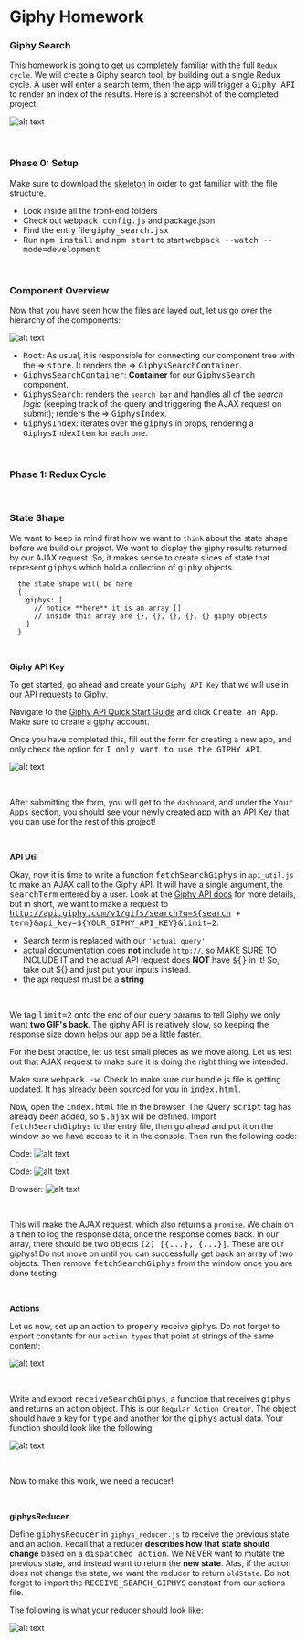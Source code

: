 # Giphy Homework

### **Giphy Search**

This homework is going to get us completely familiar with the full `Redux cycle`. We will create a Giphy search tool, by building out a single Redux cycle. A user will enter a search term, then the app will trigger a <kbd>Giphy API</kbd> to render an index of the results. Here is a screenshot of the completed project:

![alt text](./Assets/Screen&#32;Shot&#32;2020-02-03&#32;at&#32;1.jpg "Completed Giphy Project Example")

&nbsp;

### **Phase 0: Setup**

Make sure to download the [skeleton](https://open.appacademy.io/learn/swe-online/react/giphy-homework) in order to get familiar with the file structure.
  * Look inside all the front-end folders
  * Check out <kbd>webpack.config.js</kbd> and <kdb>package.json</kdb>
  * Find the entry file <kbd>giphy_search.jsx</kbd>
  * Run <kbd>npm install</kbd> and <kbd>npm start</kbd> to start <kbd>webpack --watch --mode=development</kbd>

&nbsp;

### **Component Overview**

Now that you have seen how the files are layed out, let us go over the hierarchy of the components:

![alt text](./Assets/Screen&#32;Shot&#32;2020-02-03&#32;at&#32;2.jpg "Component Hierarchy Example")

  * <kbd>Root</kbd>: As usual, it is responsible for connecting our component tree with the => <kbd>store</kbd>. It renders the => <kbd>GiphysSearchContainer</kbd>.
  * <kbd>GiphysSearchContainer</kbd>: **Container** for our <kbd>GiphysSearch</kbd> component.
  * <kbd>GiphysSearch</kbd>: renders the `search bar` and handles all of the *search logic* (keeping track of the query and triggering the AJAX request on submit); renders the => <kbd>GiphysIndex</kbd>.
  * <kbd>GiphysIndex</kbd>: iterates over the <kbd>giphys</kbd> in <kdb>props</kdb>, rendering a <kbd>GiphysIndexItem</kbd> for each one.  

&nbsp;

### **Phase 1: Redux Cycle**

&nbsp;

### **State Shape**

We want to keep in mind first how we want to `think` about the state shape before we build our project. We want to display the giphy results returned by our AJAX request. So, it makes sense to create slices of state that represent <kbd>giphys</kbd> which hold a collection of <kbd>giphy</kbd> objects.

      the state shape will be here
      {
        giphys: [
          // notice **here** it is an array []
          // inside this array are {}, {}, {}, {}, {} giphy objects
        ]
      }

&nbsp;

**Giphy API Key**

To get started, go ahead and create your `Giphy API Key` that we will use in our API requests to Giphy.

Navigate to the [Giphy API Quick Start Guide](https://developers.giphy.com/docs/api/#quick-start-guide) and click <kbd>Create an App</kbd>. Make sure to create a giphy account. 

Once you have completed this, fill out the form for creating a new app, and only check the option for <kbd>I only want to use the GIPHY API</kbd>. 

![alt text](./Assets/Screen&#32;Shot&#32;2020-02-03&#32;at&#32;3.jpg "Giphy Create New App Example")

&nbsp;

After submitting the form, you will get to the `dashboard`, and under the <kbd>Your Apps</kbd> section, you should see your newly created app with an API Key that you can use for the rest of this project!

&nbsp;

**API Util**

Okay, now it is time to write a function <kbd>fetchSearchGiphys</kbd> in `api_util.js` to make an AJAX call to the Giphy API. It will have a single argument, the <kbd>searchTerm</kbd> entered by a user. Look at the [Giphy API docs](https://github.com/Giphy/GiphyAPI) for more details, but in short, we want to make a <GET> request to <kbd>http://api.giphy.com/v1/gifs/search?q=${search + term}&api_key=${YOUR_GIPHY_API_KEY}&limit=2</kbd>.
  * Search term is replaced with our `'actual query'`
  * actual [documentation](https://developers.giphy.com/docs/api/endpoint#search) does **not** include `http://`, so MAKE SURE TO INCLUDE IT and the actual API request does **NOT** have <kbd>${}</kbd> in it! So, take out ${} and just put your inputs instead. 
  * the api request must be a **string**

&nbsp;

We tag <kbd>limit=2</kbd> onto the end of our query params to tell Giphy we only want **two GIF's back**. The giphy API is relatively slow, so keeping the response size down helps our app be a little faster. 

For the best practice, let us test small pieces as we move along. Let us test out that AJAX request to make sure it is doing the right thing we intended. 

Make sure <kbd>webpack -w</kbd>. Check to make sure our bundle.js file is getting updated. It has already been sourced for you in <kbd>index.html</kbd>.

Now, open the <kbd>index.html</kbd> file in the browser. The jQuery <kbd>script</kbd> tag has already been added, so <kbd>$.ajax</kbd> will be defined. Import <kbd>fetchSearchGiphys</kbd> to the entry file, then go ahead and put it on the window so we have access to it in the console. Then run the following code:

Code:
![alt text](./Assets/Screen&#32;Shot&#32;2020-02-03&#32;at&#32;9.jpg "API Code Example")

Code:
![alt text](./Assets/Screen&#32;Shot&#32;2020-02-03&#32;at&#32;4.jpg "FetchSearchGiphys Test Example")

Browser:
![alt text](./Assets/Screen&#32;Shot&#32;2020-02-03&#32;at&#32;5.jpg "FetchSearchGiphys Browser Example")

&nbsp;

This will make the AJAX request, which also returns a `promise`. We chain on a <kbd>then</kbd> to log the response data, once the response comes back. In our array, there should be two objects <kbd>(2) [{...}, {...}]</kbd>. These are our giphys! Do not move on until you can successfully get back an array of two objects. Then remove <kbd>fetchSearchGiphys</kbd> from the window once you are done testing. 

&nbsp;

**Actions** 

Let us now, set up an action to properly receive giphys. Do not forget to export constants for our `action types` that point at strings of the same content:

![alt text](./Assets/Screen&#32;Shot&#32;2020-02-03&#32;at&#32;6.jpg "Constant Example")

&nbsp;

Write and export <kbd>receiveSearchGiphys</kbd>, a function that receives <kbd>giphys</kbd> and returns an action object. This is our `Regular Action Creator`. The object should have a key for <kbd>type</kbd> and another for the <kbd>giphys</kbd> actual data. Your function should look like the following:

![alt text](./Assets/Screen&#32;Shot&#32;2020-02-03&#32;at&#32;7.jpg "Regular Action Creator Example")

&nbsp;

Now to make this work, we need a reducer!

&nbsp;

**giphysReducer**

Define <kbd>giphysReducer</kbd> in `giphys_reducer.js` to receive the previous state and an action. Recall that a reducer **describes how that state should change** based on a <kbd>dispatched action</kbd>. We NEVER want to mutate the previous state, and instead want to return the **new state**. Alas, if the action does not change the state, we want the reducer to return `oldState`. Do not forget to import the <kbd>RECEIVE_SEARCH_GIPHYS</kbd> constant from our actions file. 

The following is what your reducer should look like:

![alt text](./Assets/Screen&#32;Shot&#32;2020-02-03&#32;at&#32;8.jpg "Giphys Reducer Example")